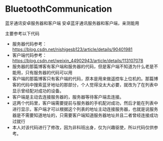 # BluetoothCommunication
蓝牙通讯安卓服务器和客户端
安卓蓝牙通讯服务器和客户端，亲测能用

主要参考以下代码
* 服务器代码参考：https://blog.csdn.net/nishigesb123/article/details/90401981
* 客户端代码参考：https://blog.csdn.net/weixin_44902943/article/details/113107078
* 服务器的那篇博客有客户端和服务器的代码，但是客户端不知道为什么老是不能用，只有服务器的代码可以用
* 客户端的那篇博客只有客户端的代码，原本是用来做遥控车上位机的。那篇博客的代码中搜索蓝牙地址的那部分，个人觉得没太大必要，就改为了在列表中显示曾经配对成功的设备。
* 客户端是主动去连接服务器的，服务器等待客户端去连接。
* 这两个代码里，客户端需要提前与服务器的手机配对成功，然后才能在列表中进行显示，客户端才可以根据这个列表的地址主动连接服务器，也就是说服务器是不需要知道地址的，只需要客户端知道服务器地址并且二者曾经连接成功过就行
* 本人对该代码进行了修改，因为非科班出身，仅为兴趣驱使，所以代码仅供参考。
